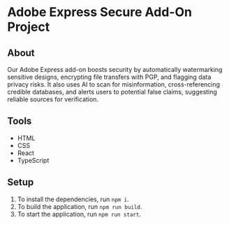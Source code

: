 # Adobe Express Secure Add-On Project

## About
Our Adobe Express add-on boosts security by automatically watermarking sensitive designs, encrypting file transfers with PGP, and flagging data privacy risks. It also uses AI to scan for misinformation, cross-referencing credible databases, and alerts users to potential false claims, suggesting reliable sources for verification.

## Tools
-   HTML
-   CSS
-   React
-   TypeScript

## Setup
1. To install the dependencies, run `npm i`.
2. To build the application, run `npm run build`.
3. To start the application, run `npm run start`.
